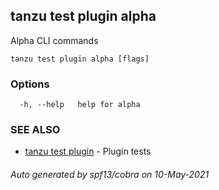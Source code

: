 ## tanzu test plugin alpha

Alpha CLI commands

```
tanzu test plugin alpha [flags]
```

### Options

```
  -h, --help   help for alpha
```

### SEE ALSO

* [tanzu test plugin](tanzu_test_plugin.md)	 - Plugin tests

###### Auto generated by spf13/cobra on 10-May-2021
